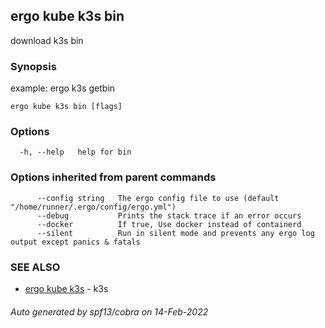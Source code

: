 ## ergo kube k3s bin

download k3s bin

### Synopsis

example: ergo k3s getbin 

```
ergo kube k3s bin [flags]
```

### Options

```
  -h, --help   help for bin
```

### Options inherited from parent commands

```
      --config string   The ergo config file to use (default "/home/runner/.ergo/config/ergo.yml")
      --debug           Prints the stack trace if an error occurs
      --docker          If true, Use docker instead of containerd
      --silent          Run in silent mode and prevents any ergo log output except panics & fatals
```

### SEE ALSO

* [ergo kube k3s](ergo_kube_k3s.md)	 - k3s

###### Auto generated by spf13/cobra on 14-Feb-2022
